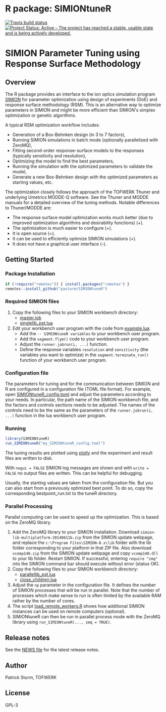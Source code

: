 # R package: SIMIONtuneR
[![Travis build status](https://travis-ci.org/pasturm/SIMIONtuneR.svg?branch=master)](https://travis-ci.org/pasturm/SIMIONtuneR)
[![Project Status: Active – The project has reached a stable, usable state and is being actively developed.](https://www.repostatus.org/badges/latest/active.svg)](https://www.repostatus.org/#active)

# SIMION Parameter Tuning using Response Surface Methodology

## Overview

The R package provides an interface to the ion optics simulation program 
[SIMION](http://simion.com/) for parameter optimization using design of 
experiments (DoE) and response surface methodology (RSM). This is an alternative 
way to optimize parameters in SIMION and might be more efficient than SIMION's 
simplex optimization or genetic algorithms. 

A typical RSM optimization workflow includes:

* Generation of a Box-Behnken design (in 3 to 7 factors), 
* Running SIMION simulations in batch mode (optionally parallelized with ZeroMQ),
* Fitting second-order response-surface models to the responses (typically 
sensitivity and resolution),
* Optimizing the model to find the best parameters,
* Running the simulation with the optimized parameters to validate the model,
* Generate a new Box-Behnken design with the optimized parameters as starting 
values, etc.

The optimization closely follows the approach of the TOFWERK Thuner and 
underlying Umetrics MODDE-Q software. See the Thuner and MODDE manuals for a 
detailed overview of the tuning methods. Notable differences to Thuner/MODDE are:

* The response surface model optimization works much better (due to improved 
optimization algorithms and desirability functions) (+).
* The optimization is much easier to configure (+). 
* It is open source (+). 
* It can be used to efficiently optimize SIMION simulations (+).
* It does not have a graphical user interface (-). 

## Getting Started

### Package Installation
```r
if (!require("remotes")) { install.packages("remotes") }
remotes::install_github("pasturm/SIMIONtuneR")
```

### Required SIMION files

1.  Copy the following files to your SIMION workbench directory:
    *   [master.iob](https://github.com/pasturm/SIMIONtuneR/blob/master/tools/master.iob) 
    *   [singlelib_pst.lua](https://github.com/pasturm/SIMIONtuneR/blob/master/tools/singlelib_pst.lua)  
1.  Edit your workbench user program with the code from
    [example.lua](https://github.com/pasturm/SIMIONtuneR/blob/master/tools/example.lua):
    *   Add the `-- SIMIONtuneR variables` to your workbench user program.
    *   Add the `segment.flym()` code to your workbench user program.
    *   Adjust the `runner.jobrun(i, ...)` function. 
    *   Define the response variables `resolution` and `sensitivity` 
        (the variables you want to optimize) in the `segment.terminate_run()` 
        function of your workbench user program. 
    
### Configuration file

The parameters for tuning and for the communication between SIMION and R are 
configured in a configuration file (TOML file format).
For example, open [SIMIONtuneR_config.toml](https://github.com/pasturm/SIMIONtuneR/blob/master/inst/SIMIONtuneR_config.toml) and adjust the parameters according to your needs. In particular, the path name of the SIMION
workbench file, and the factors and controls sections needs to be adjusted.
The names of the controls need to be the same as the parameters of the
`runner.jobrun(i, ...)` function in the lua workbench user program.

### Running

```r
library(SIMIONtuneR)
run_SIMIONtuneR("my_SIMIONtuneR_config.toml")
```

The tuning results are plotted using [plotly](https://plotly.com/r/) and the 
experiment and result files are written to disk.

With `nogui = FALSE` SIMION log messages are shown and with `write = FALSE` no 
output files are written. This can be helpful for debugging.

Usually, the starting values are taken from the configuration file. But you can 
also start from a previously optimized best point. To do so, copy the 
corresponding bestpoint_run.txt to the tuneR directory.

### Parallel Processing

Parallel computing can be used to speed up the optimization. This is based on 
the ZeroMQ library. 

1.   Add the ZeroMQ library to your SIMION installation.
Download `simion-lib-multiplatform-20140611b.zip` from the SIMION update webpage, 
and replace the `c:\Program Files\SIMION-8.x\lib` folder with the lib folder 
corresponding to your platform in that ZIP file. Also download `vcomp140.zip` 
from the SIMION update webpage and copy `vcomp140.dll` to your lib folder. 
Restart SIMION. If successful, entering `require "zmq"` into the SIMION command 
bar should execute without error (status OK). 
1.  Copy the following files to your SIMION workbench directory:
    *   [parallellib_pst.lua](https://github.com/pasturm/SIMIONtuneR/blob/master/tools/parallellib_pst.lua)  
    *   [close_children.lua](https://github.com/pasturm/SIMIONtuneR/blob/master/tools/close_children.lua) 
1. Adjust the `np` parameter in the configuration file. It defines the 
number of SIMION processes that will be run in parallel. Note that the number of
processes which make sense to run is often limited by the available RAM rather
by the number of cores. 
1. The script [load_remote_workers.R](https://github.com/pasturm/SIMIONtuneR/blob/master/tools/load_remote_workers.R)
shows how additional SIMION instances can be used on remote computers (optional).
1. SIMIONtuneR can then be run in parallel process mode with the ZeroMQ library
using `run_SIMIONtuneR(..., zmq = TRUE)`.

## Release notes
See the [NEWS file](https://github.com/pasturm/SIMIONtuneR/blob/master/NEWS.md) for the latest release notes.
    
## Author
Patrick Sturm, TOFWERK

## License
GPL-3
